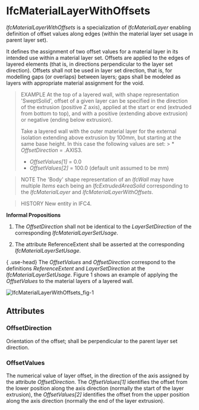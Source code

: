 # IfcMaterialLayerWithOffsets

_IfcMaterialLayerWithOffsets_ is a specialization of _IfcMaterialLayer_ enabling definition of offset values along edges (within the material layer set usage in parent layer set).

It defines the assignment of two offset values for a material layer in its intended use within a material layer set. Offsets are applied to the edges of layered elements (that is, in directions perpendicular to the layer set direction). Offsets shall not be used in layer set direction, that is, for modelling gaps (or overlaps) between layers; gaps shall be modeled as layers with appropriate material assignment for the void.

> EXAMPLE At the top of a layered wall, with shape representation 'SweptSolid', offset of a given layer can be specified in the direction of the extrusion (positive Z axis), applied at the start or end (extruded from bottom to top), and with a positive (extending above extrusion) or negative (ending below extrusion).
>
> Take a layered wall with the outer material layer for the external isolation extending above extrusion by 100mm, but starting at the same base height. In this case the following values are set: > * _OffsetDirection_ = .AXIS3.
> * _OffsetValues[1]_ = 0.0
> * _OffsetValues[2]_ = 100.0 (default unit assumed to be mm)

> NOTE The 'Body' shape representation of an _IfcWall_ may have multiple _Items_ each being an _IfcExtrudedAreaSolid_ corresponding to the _IfcMaterialLayer_ and _IfcMaterialLayerWithOffsets_.

> HISTORY New entity in IFC4.

**Informal Propositions**

1. The _OffsetDirection_ shall not be identical to the _LayerSetDirection_ of the corresponding _IfcMaterialLayerSetUsage_.

2. The attribute ReferenceExtent shall be asserted at the corresponding _IfcMaterialLayerSetUsage_.

{ .use-head}
The _OffsetValues_ and _OffsetDirection_ correspond to the definitions _ReferenceExtent_ and _LayerSetDirection_ at the _IfcMaterialLayerSetUsage_. Figure 1 shows an example of applying the _OffsetValues_ to the material layers of a layered wall.

![IfcMaterialLayerWithOffsets_fig-1](../../../../figures/ifcmateriallayerwithoffsets_fig-1.png "Figure 1 &mdash; Material layer with offsets")

## Attributes

### OffsetDirection
Orientation of the offset; shall be perpendicular to the parent layer set direction.

### OffsetValues
The numerical value of layer offset, in the direction of the axis assigned by the attribute _OffsetDirection_. The _OffsetValues[1]_ identifies the offset from the lower position along the axis direction (normally the start of the layer extrusion), the _OffsetValues[2]_ identifies the offset from the upper position along the axis direction (normally the end of the layer extrusion).
